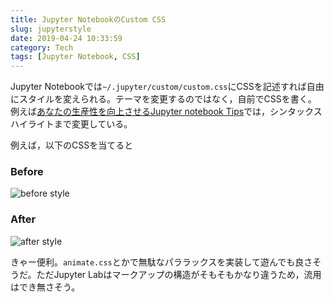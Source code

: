 ```yaml
---
title: Jupyter NotebookのCustom CSS
slug: jupyterstyle
date: 2019-04-24 10:33:59
category: Tech
tags: [Jupyter Notebook, CSS]
---
```


Jupyter Notebookでは`~/.jupyter/custom/custom.css`にCSSを記述すれば自由にスタイルを変えられる。テーマを変更するのではなく，自前でCSSを書く。  
例えば[あなたの生産性を向上させるJupyter notebook Tips](https://recruit-tech.co.jp/blog/2018/10/16/jupyter_notebook_tips/#b24)では，シンタックスハイライトまで変更している。

<!-- more -->

例えば，以下のCSSを当てると

<script src="https://gist.github.com/atsukoba/beb7ec3fd1927dacf2f6df4b0f209f22.js"></script>

### Before

![before style](https://i.gyazo.com/975ecbdd77872c8792108ed679284c91.png)

### After

![after style](https://i.gyazo.com/5567d5a7d74c2989ba069c3563b6061a.png)

きゃー便利。`animate.css`とかで無駄なパララックスを実装して遊んでも良さそうだ。ただJupyter Labはマークアップの構造がそもそもかなり違うため，流用はでき無さそう。

